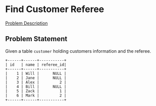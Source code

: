 # Find Customer Referee

[Problem Description](https://leetcode.com/problems/find-customer-referee/)

## Problem Statement

Given a table `customer` holding customers information and the referee.


```plaintext
+------+------+-----------+
| id   | name | referee_id|
+------+------+-----------+
|    1 | Will |      NULL |
|    2 | Jane |      NULL |
|    3 | Alex |         2 |
|    4 | Bill |      NULL |
|    5 | Zack |         1 |
|    6 | Mark |         2 |
+------+------+-----------+
```

